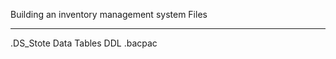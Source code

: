 Building an inventory management system
Files 
*******************************
.DS_Stote
Data Tables
DDL
.bacpac
